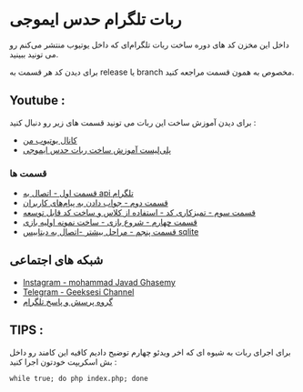 # ربات تلگرام حدس ایموجی

داخل این مخزن کد های دوره ساخت ربات تلگرام‌ای که داخل یوتیوب منتشر می‌کنم رو می تونید ببینید.

برای دیدن کد هر قسمت به release یا branch مخصوص به همون قسمت مراجعه کنید.

## Youtube :

برای دیدن آموزش ساخت این ربات می تونید قسمت های زیر رو دنبال کنید :

- [کانال یوتیوب من](https://www.youtube.com/channel/UCurthvdUrUirkqHzKZmcoPA)
- [پلی‌لیست آموزش ساخت ربات حدس ایموجی](https://www.youtube.com/channel/UCurthvdUrUirkqHzKZmcoPA)

### قسمت ها

- [قسمت اول - اتصال به api تلگرام](https://youtu.be/CxRK0meNn04)
- [قسمت دوم - جواب دادن به پیام‌های کاربران](https://youtu.be/QFtUBqgYJoA)
- [قسمت سوم - تمیزکاری کد - استفاده از کلاس و ساخت کد قابل توسعه](https://youtu.be/EfOclphIbqA)
- [قسمت چهارم - شروع بازی - ساخت نمونه اولیه بازی](https://youtu.be/kX76gFpvHcA)
- [قسمت پنجم - مراحل بیشتر -اتصال به دیتابیس sqlite](https://youtu.be/Q-V7lW96BOU)

## شبکه های اجتماعی

- [Instagram - mohammad Javad Ghasemy](https://www.instagram.com/geeksesi_ir/)
- [Telegram - Geeksesi Channel](https://t.me/geeksesi)
- [گروه پرسش و پاسخ تلگرام ](https://t.me/geeksesi_group)

## TIPS :

برای اجرای ربات به شیوه ای که اخر ویدئو چهارم توضیح دادیم کافیه این کامند رو داخل بش اسکریپت خودتون اجرا کنید :

```
while true; do php index.php; done
```
